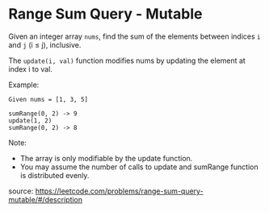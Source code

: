 Range Sum Query - Mutable
=========================

Given an integer array ``nums``, find the sum of the elements between indices ``i`` and ``j`` (i ≤ j), inclusive.

The ``update(i, val)`` function modifies nums by updating the element at index i to val.

Example:
```
Given nums = [1, 3, 5]

sumRange(0, 2) -> 9
update(1, 2)
sumRange(0, 2) -> 8
```

Note:

 * The array is only modifiable by the update function.
 * You may assume the number of calls to update and sumRange function is distributed evenly.


source: https://leetcode.com/problems/range-sum-query-mutable/#/description

